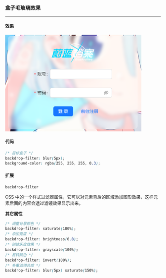 ### 盒子毛玻璃效果

---

#### 效果

![毛玻璃](../../assets/images/demoImg001.png)

#### 代码

```css
/* 目标盒子 */
backdrop-filter: blur(5px);
background-color: rgba(255, 255, 255, 0.3);
```

#### 扩展

`backdrop-filter`

CSS 中的一个样式过滤器属性，它可以对元素背后的区域添加图形效果，这样元素后面的内容会透过滤镜效果显示出来。

**其它属性**

```css
/* 调整背景颜色 */
backdrop-filter: saturate(180%);
/* 添加亮度 */
backdrop-filter: brightness(0.8);
/* 创建灰度效果 */
backdrop-filter: grayscale(100%);
/* 反转颜色 */
backdrop-filter: invert(100%);
/* 多重滤镜合成 */
backdrop-filter: blur(5px) saturate(150%);
```
